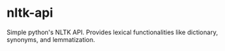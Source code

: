 # nltk-api
Simple python's NLTK API. Provides lexical functionalities like dictionary, synonyms, and lemmatization.

